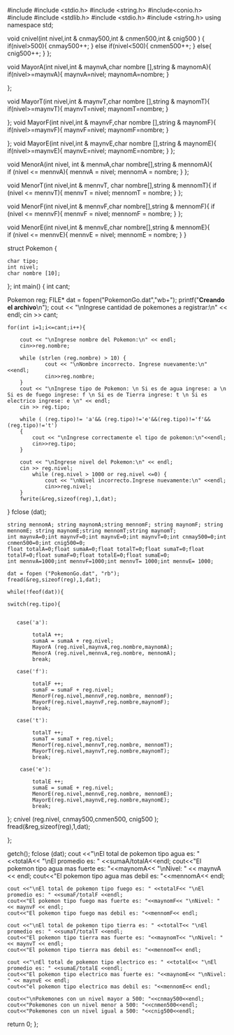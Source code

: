 #include <iostream>
#include <stdio.h>
#include <string.h>
#include<conio.h>
#include<string>
#include <stdlib.h>
#include <stdio.h>
#include <string.h>
using namespace std;

void cnivel(int nivel,int & cnmay500,int & cnmen500,int & cnig500 ) {
 if(nivel>500){
    cnmay500++;
 }
    else if(nivel<500){
        cnmen500++;
    }
    else{
        cnig500++;
    }
 };

void MayorA(int nivel,int & maynvA,char nombre [],string & maynomA){
  if(nivel>=maynvA){
    maynvA=nivel;
    maynomA=nombre;
  }

};

void MayorT(int nivel,int & maynvT,char nombre [],string & maynomT){
  if(nivel>=maynvT){
    maynvT=nivel;
    maynomT=nombre;
  } 

};
void MayorF(int nivel,int & maynvF,char nombre [],string & maynomF){
  if(nivel>=maynvF){
    maynvF=nivel;
    maynomF=nombre;
  }

};
void MayorE(int nivel,int & maynvE,char nombre [],string & maynomE){
  if(nivel>=maynvE){
    maynvE=nivel;
    maynomE=nombre;
  }
};

void MenorA(int nivel, int & mennvA,char nombre[],string & mennomA){  
if (nivel <= mennvA){
 	mennvA = nivel;
 	mennomA = nombre;
 }
};

void MenorT(int nivel,int & mennvT, char nombre[],string & mennomT){
  if (nivel <= mennvT){
 	mennvT = nivel;
 	mennomT = nombre;
 }
};


void MenorF(int nivel,int & mennvF,char nombre[],string & mennomF){ 
 if (nivel <= mennvF){
 	mennvF = nivel;
 	mennomF = nombre;
 }
};

void MenorE(int nivel,int & mennvE,char nombre[],string & mennomE){  
 if (nivel <= mennvE){
 	mennvE = nivel;
 	mennomE = nombre;
 }
 }

 struct Pokemon {
	
	char tipo;
	int nivel;
	char nombre [10];
	
}; 
int main() {
	int cant;


Pokemon reg;
	FILE* dat = fopen("PokemonGo.dat","wb+");
	printf("**********Creando el archivo**********\n");
	cout << "\nIngrese cantidad de pokemones a registrar:\n" << endl;
	cin >> cant;
	
	for(int i=1;i<=cant;i++){
		
		cout << "\nIngrese nombre del Pokemon:\n" << endl;
		cin>>reg.nombre;
		
		while (strlen (reg.nombre) > 10) {
				cout << "\nNombre incorrecto. Ingrese nuevamente:\n" <<endl;
				cin>>reg.nombre;	
		}
		cout << "\nIngrese tipo de Pokemon: \n Si es de agua ingrese: a \n Si es de fuego ingrese: f \n Si es de Tierra ingrese: t \n Si es electrico ingrese: e \n" << endl;
		cin >> reg.tipo;
		
		while ( (reg.tipo)!= 'a'&& (reg.tipo)!='e'&&(reg.tipo)!='f'&& (reg.tipo)!='t')
		{
			cout << "\nIngrese correctamente el tipo de pokemon:\n"<<endl;
			cin>>reg.tipo;
		}
		
		cout << "\nIngrese nivel del Pokemon:\n" << endl;
		cin >> reg.nivel;
			while (reg.nivel > 1000 or reg.nivel <=0) {
				cout << "\nNivel incorrecto.Ingrese nuevamente:\n" <<endl;
				cin>>reg.nivel;	
		}		
		fwrite(&reg,sizeof(reg),1,dat);

}
fclose (dat);

    string mennomA; string maynomA;string mennomF; string maynomF; string mennomE; string maynomE;string mennomT;string maynomT;
    int maynvA=0;int maynvF=0;int maynvE=0;int maynvT=0;int cnmay500=0;int cnmen500=0;int cnig500=0;
    float totalA=0;float sumaA=0;float totalT=0;float sumaT=0;float totalF=0;float sumaF=0;float totalE=0;float sumaE=0;
    int mennvA=1000;int mennvF=1000;int mennvT= 1000;int mennvE= 1000; 

	dat = fopen ("PokemonGo.dat", "rb");
	fread(&reg,sizeof(reg),1,dat);
	
	while(!feof(dat)){
		
    switch(reg.tipo){


	   case('a'):
	        
       	    totalA ++;
			sumaA = sumaA + reg.nivel;
            MayorA (reg.nivel,maynvA,reg.nombre,maynomA);
			MenorA (reg.nivel,mennvA,reg.nombre, mennomA);
			break;
              
       case('f'):
            
            totalF ++;
			sumaF = sumaF + reg.nivel;
            MenorF(reg.nivel,mennvF,reg.nombre, mennomF);
            MayorF(reg.nivel,maynvF,reg.nombre,maynomF);
            break;
            
       case('t'):
	        
            totalT ++;
			sumaT = sumaT + reg.nivel;
		    MenorT(reg.nivel,mennvT,reg.nombre, mennomT);
            MayorT(reg.nivel,maynvT,reg.nombre,maynomT);
			break;
			
        case('e'):
            
			totalE ++;
			sumaE = sumaE + reg.nivel;
			MenorE(reg.nivel,mennvE,reg.nombre, mennomE);
            MayorE(reg.nivel,maynvE,reg.nombre,maynomE);
	        break;    
   };
    cnivel (reg.nivel, cnmay500,cnmen500, cnig500 );
    fread(&reg,sizeof(reg),1,dat);
    
};

getch();
fclose (dat);
	cout <<"\nEl total de pokemon tipo agua es: " <<totalA<< "\nEl promedio es: " <<sumaA/totalA<<endl;
    cout<<"El pokemon tipo agua mas fuerte es: "<<maynomA<< "\nNivel: " << maynvA << endl;
    cout<<"El pokemon tipo agua mas debil es: "<<mennomA<< endl;
    
    cout <<"\nEl total de pokemon tipo fuego es: " <<totalF<< "\nEl promedio es: " <<sumaF/totalF <<endl;
    cout<<"El pokemon tipo fuego mas fuerte es: "<<maynomF<< "\nNivel: " << maynvF << endl;
    cout<<"El pokemon tipo fuego mas debil es: "<<mennomF<< endl; 
       
    cout <<"\nEl total de pokemon tipo tierra es: " <<totalT<< "\nEl promedio es: " <<sumaT/totalT <<endl;
    cout<<"El pokemon tipo tierra mas fuerte es: "<<maynomT<< "\nNivel: " << maynvT << endl;
    cout<<"El pokemon tipo tierra mas debil es: "<<mennomT<< endl; 
            
    cout <<"\nEl total de pokemon tipo electrico es: " <<totalE<< "\nEl promedio es: " <<sumaE/totalE <<endl;
    cout<<"El pokemon tipo electrico mas fuerte es: "<<maynomE<< "\nNivel: " << maynvE << endl;
    cout<<"el pokemon tipo electrico mas debil es: "<<mennomE<< endl; 
    
    cout<<"\nPokemones con un nivel mayor a 500: "<<cnmay500<<endl;
    cout<<"Pokemones con un nivel menor a 500: "<<cnmen500<<endl;
    cout<<"Pokemones con un nivel igual a 500: "<<cnig500<<endl;
return 0;
};
